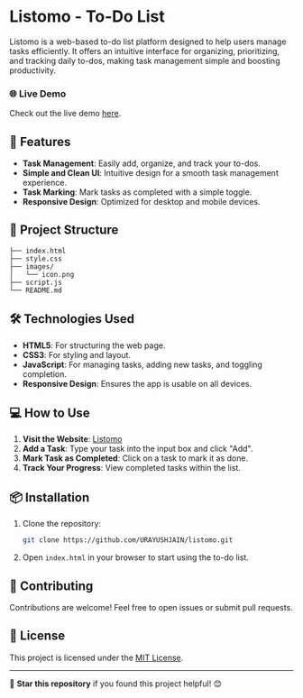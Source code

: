 
# Listomo - To-Do List

Listomo is a web-based to-do list platform designed to help users manage tasks efficiently. It offers an intuitive interface for organizing, prioritizing, and tracking daily to-dos, making task management simple and boosting productivity.

### 🌐 Live Demo

Check out the live demo [here](https://listomo.netlify.app/).

## 🚀 Features

- **Task Management**: Easily add, organize, and track your to-dos.
- **Simple and Clean UI**: Intuitive design for a smooth task management experience.
- **Task Marking**: Mark tasks as completed with a simple toggle.
- **Responsive Design**: Optimized for desktop and mobile devices.

## 📂 Project Structure

```plaintext
├── index.html       
├── style.css        
├── images/          
│   └── icon.png     
├── script.js        
└── README.md        
```

## 🛠️ Technologies Used

- **HTML5**: For structuring the web page.
- **CSS3**: For styling and layout.
- **JavaScript**: For managing tasks, adding new tasks, and toggling completion.
- **Responsive Design**: Ensures the app is usable on all devices.

## 💻 How to Use

1. **Visit the Website**: [Listomo](https://listomo.netlify.app/)
2. **Add a Task**: Type your task into the input box and click "Add".
3. **Mark Task as Completed**: Click on a task to mark it as done.
4. **Track Your Progress**: View completed tasks within the list.

## 📦 Installation

1. Clone the repository:
   ```bash
   git clone https://github.com/URAYUSHJAIN/listomo.git
   ```
2. Open `index.html` in your browser to start using the to-do list.

## 🤝 Contributing

Contributions are welcome! Feel free to open issues or submit pull requests.

## 📝 License

This project is licensed under the [MIT License](LICENSE).

---

🌟 **Star this repository** if you found this project helpful! 😊
